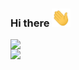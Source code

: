 ### Hi there <img src="images/hi.gif" width="30px">
<tr>
<td><img width="400px" align="left" src="https://github-readme-stats.vercel.app/api/top-langs/?username=guilhermemanteigas&layout=compact&langs_count=8"/></td>
<td><img width="495px" align="left" src="https://github-readme-stats.vercel.app/api?username=guilhermemanteigas&count_private=true&include_all_commits=true&hide=stars,prs"/></td> 
</tr>